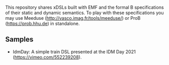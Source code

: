 This repository shares xDSLs built with EMF and the formal B specifications of their static and dynamic semantics. To play with these specifications you may use Meeduse (http://vasco.imag.fr/tools/meeduse/) or ProB (https://prob.hhu.de) in standalone.

## Samples
* IdmDay: A simple train DSL presented at the IDM Day 2021 (https://vimeo.com/552239208).
